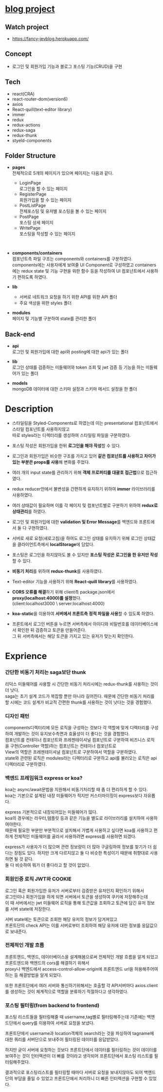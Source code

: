 # [blog project](https://fancy-jevblog.herokuapp.com/)

## **Watch project**

- https://fancy-jevblog.herokuapp.com/

## **Concept**

- 로그인 및 회원가입 기능과 블로그 포스팅 기능(CRUD)을 구현

## Tech

- react(CRA)
- react-router-dom(version6)
- axios
- React-quill(text-editor library)
- immer
- redux
- redux-actions
- redux-saga
- redux-thunk
- styeld-components

## Folder Structure

- **pages**  
  전체적으로 5개의 페이지가 있으며 페이지는 다음과 같다.

  - LoginPage  
    로그인을 할 수 있는 페이지
  - RegisterPage  
    회원가입을 할 수 있는 페이지
  - PostListPage  
    전체포스팅 및 유저별 포스팅을 볼 수 있는 페이지
  - PostPage  
    포스팅 상세 페이지
  - WritePage  
    포스팅을 작성할 수 있는 페이지

<br>

- **components/containers**  
  컴포넌트측 파일 구조는 components와 containers를 구분하였다.  
  components에는 사용자에게 보여줄 UI Component로 구성하였고 containers에는 redux state 및 기능 구현을 위한 함수 등을 작성하여 UI 컴포넌트에서 사용하기 편하도록 하였다.

- **lib**

  - 서버로 네트워크 요청을 하기 위한 API를 위한 API 폴더
  - 주요 색상을 위한 styles 폴더

- **modules**  
  페이지 및 기능별 구분하여 state를 관리한 폴더

## **Back-end**

- **api**  
  로그인 및 회원가입에 대한 api와 posting에 대한 api가 있는 폴더

- **lib**  
  로그인 상태를 검증하는 미들웨어와 token 조회 및 jwt 검증 등 기능을 하는 미들웨어가 있는 폴더

- **models**  
  mongoDB 데이터에 대한 스키마 설정과 스키마 메서드 설정을 한 폴더

# Description

- 스타일링을 Styled-Components로 하였는데 이는 presentational 컴포넌트에서 스타일 컴포넌트를 사용하지않고  
  따로 styles라는 디렉터리를 생성하여 스타일링 파일을 구분하였다.

- 포스팅 작성은 회원가입을 한뒤 **로그인을 해야 작성**할 수 있다.

- 로그인과 회원가입은 비슷한 구조를 가지고 있어 **같은 컴포넌트를 사용하고 차이가 있는 부분은 props를 사용**해 변화를 주었다.

- 여러 개의 input state를 관리하기 위해 **객체 프로퍼티를 대괄호 접근법**으로 접근하였다.

- redux reducer안에서 불변성을 간편하게 유지하기 위하여 **immer** 라이브러리를 사용하였다.

- 여러 상태값이 필요하며 이를 각 페이지 및 컴포넌트별로 구분하기 위하여 **redux로 상태관리**를 하였다.

- 로그인 및 회원가입에 대한 **validation 및 Error Message**를 백엔드와 프론트에서 둘 다 구현하였다.

- 서버로 새로 요청(새로고침)을 하여도 로그인 상태를 유지하기 위해 로그인 상태값을 클라이언트측에서 **localStorage**에 담았다.

- 포스팅은 로그인을 하지않아도 볼 수 있지만 **포스팅 작성은 로그인을 한 유저만 작성**할 수 있다.

- **비동기 처리**를 위하여 **redux-thunk**를 사용하였다.

- Text-editor 기능을 사용하기 위해 **React-quill library**를 사용하였다.

- **CORS 오류를 해결**하기 위해 client측 package.json에서 **proxy(localhost:4000)를 설정**했다.  
  (client:localhost3000 \ server:localhost:4000)

- **koa-static**을 이용하여 **서버에서 프론트측 정적 파일을 사용**할 수 있도록 하였다.

- 프론트에서 로그인 버튼을 누르면 서버측에서 아이디와 비밀번호를 데이터베이스에서 확인한 뒤 검증하고 토큰을 만들어준다.  
  그 뒤 서버측에서는 해당 토큰을 가지고 있는 유저가 맞는지 확인한다.

# Exprience

### 간단한 비동기 처리는 saga보단 thunk

리덕스 미들웨어를 사용할 시 간단한 비동기 처리시에는 redux-thunk를 사용하는 것이 더 낫다.  
 saga는 초기 설계 코드가 복잡할 뿐만 아니라 길어진다.
때문에 간단한 비동기 처리를 할 시에는 코드 설계가 비교적 간편한 thunk를 사용하는 것이 낫다는 것을 경험했다.

### 디자인 패턴

components디렉터리에 모든 로직을 구성하는 것보다 각 역할에 맞게 디렉터리를 구성하여 개발하는 것이 유지보수측면과 효율성이 더 좋다는 것을 경험했다.  
 컴포넌트를 컨테이너 컴포넌트와 프레젠테이셔널 컴포넌트로 구분하여 비즈니스 로직을 구현(Controller 역할)하는 컴포넌트는 컨테이너 컴포넌트로  
 View의 역할은 프레젠테이셔널 컴포넌트로 구분하여서 역할을 구분하였다.  
 state와 관련된 로직은 modules라는 디렉터리로 구분하고 api를 불러오는 로직은 api 디렉터리로 구분하였다.

### 백엔드 프레임워크 express or koa?

koa는 async/await문법을 지원해서 비동기처리할 때 좀 더 편리하게 할 수 있다.  
koa는 기본으로 설계된 내장 미들웨어가 적지만 커스터마이징이 express보다 자유롭다.

express 기본적으로 내장되어있는 미들웨어가 많다.  
koa의 경우에는 라우터,템플릿 등과 같은 기능을 별도로 라이브러리를 설치하여 사용하여야한다.  
때문에 필요한 부분만 부분적으로 설치해서 가볍게 사용하고 싶다면 koa를 사용하고 편하게 전체적인 미들웨어를 골라서 사용하려면 express를 사용하면 되겠다.

express가 사용자가 더 많으며 관련 정보량이 더 많아 구글링하여 정보를 찾기가 더 쉽다는 장점도 있다.
하지만 크게 다르지않고 둘 다 비슷한 특성이기 때문에 취향대로 사용하면 될 것 같다.  
둘 다 비슷하여 뭐가 더 좋다라고 할 것이 없었다.

### 회원인증 로직 JWT와 COOKIE

로그인 혹은 회원가입한 유저가 서버로부터 검증받은 유저인지 확인하기 위해서  
로그인이나 회원가입을 하게 되면 서버에서 토큰을 생성하여 쿠키에 저장해주는데  
이 때 서버에서는 jwt 미들웨어 로직을 통해 토큰값을 조회하고 토큰에 담긴 유저 정보를 서버 state에 저장한다.

서버 state에는 토큰으로 조회한 해당 유저의 정보가 담겨져있고  
프론트단의 check API는 이를 서버로부터 조회하여 해당 유저에 대한 정보를 응닶값으로 보내준다.

### 전체적인 개발 흐름

프론트엔드, 백엔드, 데이터베이스을 설계해봄으로써 전체적인 개발 흐름을 알게 되었고 프론트엔드와 백엔드의 cors를 해결하기 위해서  
proxy나 백엔드에서 access-control-allow-origin에 프론트엔드 url을 허용해주어여하는 등 해결방법을 알게 되었다.

또한 프론트단에서 여러 서버와 통신하기위해서는 호출할 각 API서버마다 axios.client를 생성하는 것이 체계적으로 역할을 분류하기 적절하다고 생각하였다.

### 포스팅 필터링(from backend to frontend)

포스팅 리스트들을 필터링해줄 때 username,tag별로 필터링해주는데 기존에는 백엔드단에서 query를 이용하여 서버로 요청을 보냈다.

프론트단에서 username과 location객체의 search라는 것을 파싱하여 tagname에 대한 쿼리를 서버단으로 보내주어 필터링된 데이터를 응답받았다.

하지만 굳이 서버에 요청하는 것보다 프론트단에서 데이터를 필터링하는 것이 데이터를 보여주는 것이 인터렉션이 더 빠를 것이라고 생각되어 프론트단에서 포스팅 리스트를 필터링해주었다.

결과적으로 포스팅리스트를 필터링할 때마다 서버로 요청을 보내지않아도 되어 백엔드단의 부담을 줄일 수 있었고 프론트단에서 처리하니 더 빠른 인터렉션을 구현할 수 있었다.
